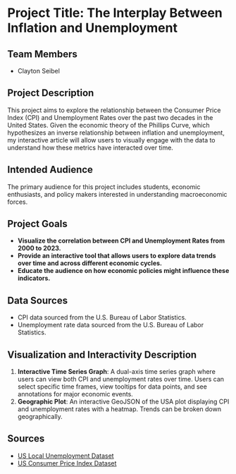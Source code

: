 # Project Title: The Interplay Between Inflation and Unemployment

## Team Members
- Clayton Seibel

## Project Description
This project aims to explore the relationship between the Consumer Price Index (CPI) and Unemployment Rates over the past two decades in the United States. Given the economic theory of the Phillips Curve, which hypothesizes an inverse relationship between inflation and unemployment, my interactive article will allow users to visually engage with the data to understand how these metrics have interacted over time.

## Intended Audience
The primary audience for this project includes students, economic enthusiasts, and policy makers interested in understanding macroeconomic forces.

## Project Goals
- **Visualize the correlation between CPI and Unemployment Rates from 2000 to 2023.**
- **Provide an interactive tool that allows users to explore data trends over time and across different economic cycles.**
- **Educate the audience on how economic policies might influence these indicators.**

## Data Sources
- CPI data sourced from the U.S. Bureau of Labor Statistics.
- Unemployment rate data sourced from the U.S. Bureau of Labor Statistics.

## Visualization and Interactivity Description
1. **Interactive Time Series Graph**: A dual-axis time series graph where users can view both CPI and unemployment rates over time. Users can select specific time frames, view tooltips for data points, and see annotations for major economic events.
2. **Geographic Plot**: An interactive GeoJSON of the USA plot displaying CPI and unemployment rates with a heatmap. Trends can be broken down geographically.

## Sources
- [US Local Unemployment Dataset](https://learn.microsoft.com/en-us/azure/open-datasets/dataset-us-local-unemployment?tabs=azureml-opendatasets)
- [US Consumer Price Index Dataset](https://learn.microsoft.com/en-us/azure/open-datasets/dataset-us-consumer-price-index?tabs=azureml-opendatasets)
